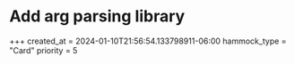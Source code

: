 # Add arg parsing library 
+++
created_at = 2024-01-10T21:56:54.133798911-06:00
hammock_type = "Card"
priority = 5
